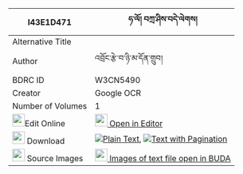 |I43E1D471|ཧ་ལོ། བཀྲ་ཤིས་བདེ་ལེགས། 
| --- | --- 
|Alternative Title |
|Author| འབྲོང་རྩེ་བ་ཉི་མ་དོན་གྲུབ།
|BDRC ID | W3CN5490
|Creator | Google OCR
|Number of Volumes| 1
|<img width="25" src="https://img.icons8.com/color/25/000000/edit-property.png">Edit Online| [<img width="25" src="https://avatars.githubusercontent.com/u/45091458?s=200&v=4"> Open in Editor](http://editor.openpecha.org/I43E1D471)
|<img width="25" src="https://img.icons8.com/fluent/48/000000/download-2.png"/>  Download | [![](https://img.icons8.com/color/20/000000/txt.png)Plain Text](https://github.com/Openpecha/I43E1D471/releases/download/v1/halo_tashi_delek_plain_I43E1D471.zip), [![](https://img.icons8.com/color/20/000000/txt.png)Text with Pagination](https://github.com/Openpecha/I43E1D471/releases/download/v1/halo_tashi_delek_pages_I43E1D471.zip)
|<img width="25" src="https://img.icons8.com/plasticine/100/000000/pictures-folder.png"/>  Source Images | [<img width="25" src="https://library.bdrc.io/icons/BUDA-small.svg"> Images of text file open in BUDA](https://library.bdrc.io/show/bdr:W3CN5490)